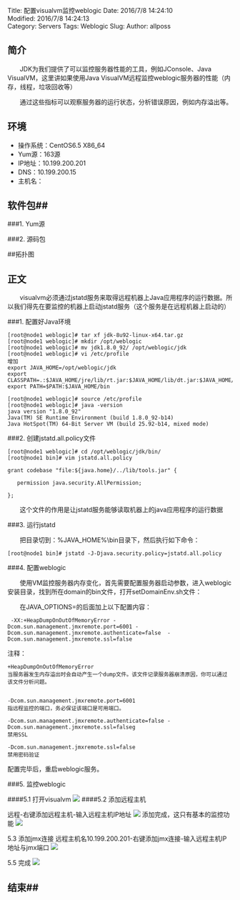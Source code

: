 Title: 配置visualvm监控weblogic
Date: 2016/7/8 14:24:10   
Modified: 2016/7/8 14:24:13   
Category: Servers
Tags: Weblogic
Slug: 
Author: allposs


## 简介
&#160; &#160; &#160; &#160;JDK为我们提供了可以监控服务器性能的工具，例如JConsole、Java VisualVM，这里讲如果使用Java VisualVM远程监控weblogic服务器的性能（内存，线程，垃圾回收等）

&#160; &#160; &#160; &#160;通过这些指标可以观察服务器的运行状态，分析错误原因，例如内存溢出等。

## 环境

+ 操作系统：CentOS6.5 X86_64
+ Yum源：163源
+ IP地址：10.199.200.201
+ DNS：10.199.200.15
+ 主机名：

## 软件包##

###1. Yum源


###2. 源码包


##拓扑图


## 正文

&#160; &#160; &#160; &#160;visualvm必须通过jstatd服务来取得远程机器上Java应用程序的运行数据。所以我们得先在要监控的机器上启动jstatd服务（这个服务是在远程机器上启动的）

###1. 配置好Java环境

	[root@node1 weblogic]# tar xf jdk-8u92-linux-x64.tar.gz
	[root@node1 weblogic]# mkdir /opt/weblogic
	[root@node1 weblogic]# mv jdk1.8.0_92/ /opt/weblogic/jdk
	[root@node1 weblogic]# vi /etc/profile
	增加
	export JAVA_HOME=/opt/weblogic/jdk
	export CLASSPATH=.:$JAVA_HOME/jre/lib/rt.jar:$JAVA_HOME/lib/dt.jar:$JAVA_HOME/lib/tools.jar
	export PATH=$PATH:$JAVA_HOME/bin
	
	[root@node1 weblogic]# source /etc/profile
	[root@node1 weblogic]# java -version
	java version "1.8.0_92"
	Java(TM) SE Runtime Environment (build 1.8.0_92-b14)
	Java HotSpot(TM) 64-Bit Server VM (build 25.92-b14, mixed mode)


###2. 创建jstatd.all.policy文件

	[root@node1 weblogic]# cd /opt/weblogic/jdk/bin/
	[root@node1 bin]# vim jstatd.all.policy

	grant codebase "file:${java.home}/../lib/tools.jar" {

       permission java.security.AllPermission;

	};


&#160; &#160; &#160; &#160;这个文件的作用是让jstatd服务能够读取机器上的java应用程序的运行数据


###3. 运行jstatd

&#160; &#160; &#160; &#160;把目录切到：%JAVA_HOME%\bin目录下，然后执行如下命令：

	[root@node1 bin]# jstatd -J-Djava.security.policy=jstatd.all.policy


###4. 配置weblogic

&#160; &#160; &#160; &#160;使用VM监控服务器内存变化，首先需要配置服务器启动参数，进入weblogic安装目录，找到所在domain的bin文件，打开setDomainEnv.sh文件：

&#160; &#160; &#160; &#160;在JAVA_OPTIONS=的后面加上以下配置内容：

	 -XX:+HeapDumpOnOutOfMemoryError -Dcom.sun.management.jmxremote.port=6001 -Dcom.sun.management.jmxremote.authenticate=false  -Dcom.sun.management.jmxremote.ssl=false

注释：

	+HeapDumpOnOutOfMemoryError 
	当服务器发生内存溢出时会自动产生一个dump文件。该文件记录服务器崩溃原因，你可以通过该文件分析问题。


	-Dcom.sun.management.jmxremote.port=6001
	指远程监控的端口，务必保证该端口是可用端口。

	-Dcom.sun.management.jmxremote.authenticate=false -Dcom.sun.management.jmxremote.ssl=falseg 
	禁用SSL

	-Dcom.sun.management.jmxremote.ssl=false 
	禁用密码验证

配置完毕后，重启weblogic服务。

###5. 监控weblogic

####5.1 打开visualvm
![](http://images.allposs.com/20160708145406.png)
####5.2 添加远程主机

远程-右键添加远程主机-输入远程主机IP地址
![](http://images.allposs.com/20160708145524.png)
添加完成，这只有基本的监控功能
![](http://images.allposs.com/20160708145536.png)

5.3 添加jmx连接
远程主机名10.199.200.201-右键添加jmx连接-输入远程主机IP地址与jmx端口
![](http://images.allposs.com/20160708145637.png)

5.5 完成
![](http://images.allposs.com/20160708145708.png)
	
## 结束##